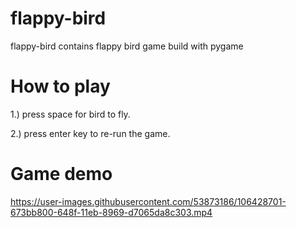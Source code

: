 # flappy-bird

flappy-bird contains flappy bird game build with pygame

# How to play

1.) press space for bird to fly.

2.) press enter key to re-run the game.


# Game demo


https://user-images.githubusercontent.com/53873186/106428701-673bb800-648f-11eb-8969-d7065da8c303.mp4
